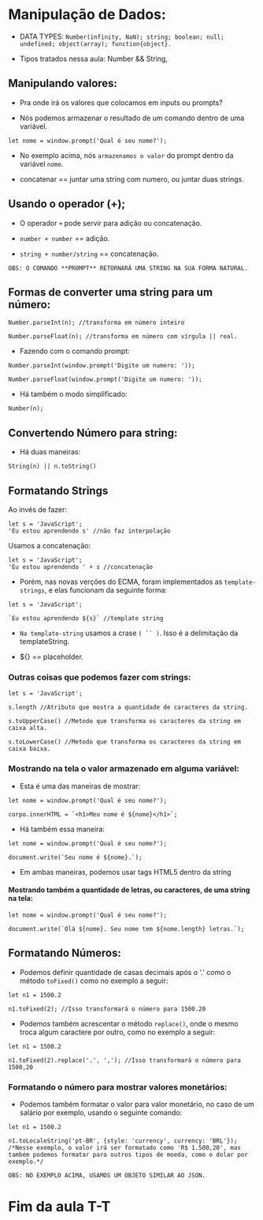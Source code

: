 # Manipulação de Dados:

- DATA TYPES: `Number(infinity, NaN); string; boolean; null; undefined; object(array); function{object}.`

- Tipos tratados nessa aula: Number && String,

## Manipulando valores:

- Pra onde irá os valores que colocamos em inputs ou prompts?

- Nós podemos armazenar o resultado de um comando dentro de uma variável.

~~~JS exemplo:
let nome = window.prompt('Qual é seu nome?');
~~~

- No exemplo acima, nós `armazenamos o valor` do prompt dentro da variável `nome`.

- concatenar == juntar uma string com numero, ou juntar duas strings.

## Usando o operador (+);

- O operador `+` pode servir para adição ou concatenação.

- `number + number` == adição.

- `string + number/string` == concatenação.

`OBS: O COMANDO **PROMPT** RETORNARÁ UMA STRING NA SUA FORMA NATURAL.`

## Formas de converter uma string para um número:

~~~JS exemplos:
Number.parseInt(n); //transforma em número inteiro

Number.parseFloat(n); //transforma em número com vírgula || real.
~~~

- Fazendo com o comando prompt:

~~~Js exemplos:
Number.parseInt(window.prompt('Digite um numero: '));

Number.parseFloat(window.prompt('Digite um numero: '));
~~~

- Há também o modo simplificado:

~~~JS exemplo:
Number(n);
~~~

## Convertendo Número para string:

- Há duas maneiras:

~~~JS exemplo
String(n) || n.toString()
~~~

## Formatando Strings

Ao invés de fazer:

~~~JS exemplo
let s = 'JavaScript';
'Eu estou aprendendo s' //não faz interpolação
~~~

Usamos a concatenação:

~~~JS exemplo
let s = 'JavaScript';
'Eu estou aprendendo ' + s //concatenação
~~~

- Porém, nas novas verções do ECMA, foram implementados as `template-strings`, e elas funcionam da seguinte forma:

~~~JS exemplo
let s = 'JavaScript';

`Eu estou aprendendo ${s}` //template string
~~~

- `Na template-string` usamos a crase `( `` )`. Isso é a delimitação da templateString.

- ${} == placeholder.

### Outras coisas que podemos fazer com strings:

~~~JS exemplo
let s = 'JavaScript';

s.length //Atributo que mostra a quantidade de caracteres da string.

s.toUpperCase() //Metodo que transforma os caracteres da string em caixa alta.

s.toLowerCase() //Metodo que transforma os caracteres da string em caixa baixa.
~~~

### Mostrando na tela o valor armazenado em alguma variável:

- Esta é uma das maneiras de mostrar:

~~~JS exemplo
let nome = window.prompt('Qual é seu nome?');

corpo.innerHTML = `<h1>Meu nome é ${nome}</h1>`;
~~~

- Há também essa maneira:

~~~JS exemplo
let nome = window.prompt('Qual é seu nome?');

document.write(`Seu nome é ${nome}.`);
~~~

- Em ambas maneiras, podemos usar tags HTML5 dentro da string

#### Mostrando também a quantidade de letras, ou caracteres, de uma string na tela:

~~~JS exemplo
let nome = window.prompt('Qual é seu nome?');

document.write(`Olá ${nome}. Seu nome tem ${nome.length} letras.`);
~~~

## Formatando Números:

- Podemos definir quantidade de casas decimais após o '.' como o método `toFixed()` como no exemplo a seguir:

~~~JS exemplos
let n1 = 1500.2

n1.toFixed(2); //Isso transformará o número para 1500.20
~~~

- Podemos também acrescentar o método `replace()`, onde o mesmo troca algum caractere por outro, como no exemplo a seguir:

~~~JS exemplos
let n1 = 1500.2

n1.toFixed(2).replace('.', ','); //Isso transformará o número para 1500,20
~~~

### Formatando o número para mostrar valores monetários:

- Podemos também formatar o valor para valor monetário, no caso de um salário por exemplo, usando o seguinte comando:

~~~JS exemplos
let n1 = 1500.2

n1.toLocaleString('pt-BR', {style: 'currency', currency: 'BRL'}); /*Nesse exemplo, o valor irá ser formatado como 'R$ 1.500,20', mas também podemos formatar para outros tipos de moeda, como o dolar por exemplo.*/
~~~

`OBS: NO EXEMPLO ACIMA, USAMOS UM OBJETO SIMILAR AO JSON.`

# Fim da aula T-T

